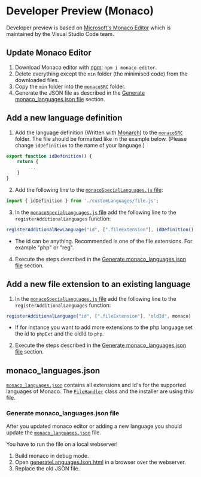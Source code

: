 # Developer Preview (Monaco)

Developer preview is based on [Microsoft's Monaco Editor](https://microsoft.github.io/monaco-editor/) which is maintained by the Visual Studio Code team.

## Update Monaco Editor

1. Download Monaco editor with [npm](https://www.npmjs.com/): `npm i monaco-editor`.
2. Delete everything except the `min` folder (the minimised code) from the downloaded files.
3. Copy the `min` folder into the [`monacoSRC`](/src/modules/previewpane/MonacoPreviewHandler/monacoSRC) folder.
4. Generate the JSON file as described in the [Generate monaco_languages.json file](#generate-monaco_languagesjson-file) section.

## Add a new language definition

1. Add the language definition (Written with [Monarch](https://microsoft.github.io/monaco-editor/monarch.html)) to the [`monacoSRC`](/src/modules/previewpane/MonacoPreviewHandler/customLanguages/) folder. The file should be formatted like in the example below. (Please change `idDefinition` to the name of your language.)

```javascript
export function idDefinition() {
    return {
        ...
    }
}
```

2. Add the following line to the [`monacoSpecialLanguages.js` file](/src/modules/previewpane/MonacoPreviewHandler/monacoSpecialLanguages.js):

```javascript
import { idDefinition } from './customLanguages/file.js';
```

3. In the [`monacoSpecialLanguages.js` file](/src/modules/previewpane/MonacoPreviewHandler/monacoSpecialLanguages.js) add the following line to the `registerAdditionalLanguages` function:

```javascript
registerAdditionalNewLanguage("id", [".fileExtension"], idDefinition(), monaco)
```

  * The id can be anything. Recommended is one of the file extensions. For example "php" or "reg".

4. Execute the steps described in the [Generate monaco_languages.json file](#generate-monaco_languagesjson-file) section.

## Add a new file extension to an existing language

1. In the [`monacoSpecialLanguages.js` file](/src/modules/previewpane/MonacoPreviewHandler/monacoSpecialLanguages.js) add the following line to the `registerAdditionalLanguages` function:

```javascript
registerAdditionalLanguage("id", [".fileExtension"], "oldId", monaco)
```

  * If for instance you want to add more extensions to the php language set the id to `phpExt` and the oldId to `php`.

2. Execute the steps described in the [Generate monaco_languages.json file](#generate-monaco_languagesjson-file) section.

## monaco_languages.json

[`monaco_languages.json`](/src/modules/previewpane/MonacoPreviewHandler/monaco_languages.json) contains all extensions and Id's for the supported languages of Monaco. The [`FileHandler`](/src/modules/previewpane/MonacoPreviewHandler/FileHandler.cs) class and the installer are using this file.

### Generate monaco_languages.json file

After you updated monaco editor or adding a new language you should update the [`monaco_languages.json`](/src/modules/previewpane/MonacoPreviewHandler/monaco_languages.json) file.

You have to run the file on a local webserver!

1. Build monaco in debug mode.
2. Open [generateLanguagesJson.html](/src/modules/previewpane/MonacoPreviewHandler/generateLanguagesJson.html) in a browser over the webserver.
3. Replace the old JSON file.

